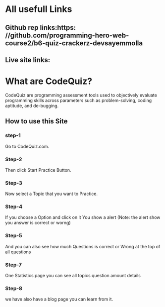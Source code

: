 # All usefull Links 
## Github rep links:https: //github.com/programming-hero-web-course2/b6-quiz-crackerz-devsayemmolla
## Live site  links:
# What are CodeQuiz?

CodeQuiz are programming assessment tools used to objectively evaluate programming skills across parameters such as problem-solving, coding aptitude, and de-bugging.

## How to use this Site
### step-1
Go to CodeQuiz.com.

### Step-2
Then click Start Practice Button.

### Step-3
Now select a Topic that you want to Practice.

### Step-4
If you choose a Option and click on it You show a alert
(Note: the alert show you answer is correct or worng)
### Step-5
And you can also see how much Questions is correct or Wrong at the top of all questions
### Step-7
One Statistics page you can see all topics question amount details
### Step-8
we have also have a blog page you can learn from it.
